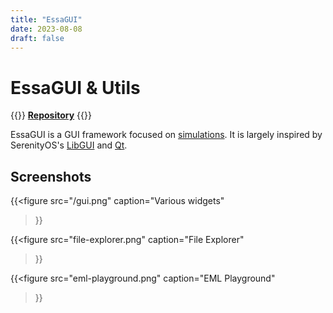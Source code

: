 ```yaml
---
title: "EssaGUI"
date: 2023-08-08
draft: false
---
```


# EssaGUI & Utils

{{<cta>}}
**[Repository](https://github.com/essa-software/EssaGUI)**
{{</cta>}}

EssaGUI is a GUI framework focused on [simulations](../space-app/). It is largely inspired by SerenityOS's [LibGUI](https://github.com/SerenityOS/serenity/tree/master/Userland/Libraries/LibGUI) and [Qt](https://qt.io).

## Screenshots

{{<figure
    src="/gui.png"
    caption="Various widgets"
>}}

{{<figure
    src="file-explorer.png"
    caption="File Explorer"
>}}

{{<figure
    src="eml-playground.png"
    caption="EML Playground"
>}}
